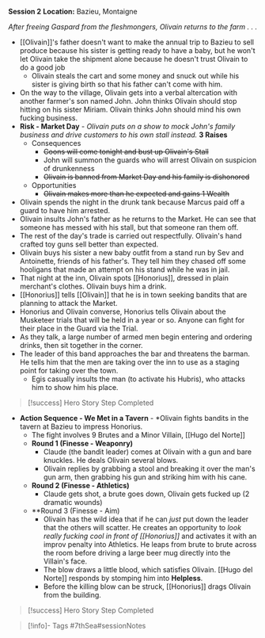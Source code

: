 **Session 2**
**Location:** Bazieu, Montaigne

*After freeing Gaspard from the fleshmongers, Olivain returns to the farm . . .*

- [[Olivain]]'s father doesn't want to make the annual trip to Bazieu to sell produce because his sister is getting ready to have a baby, but he won't let Olivain take the shipment alone because he doesn't trust Olivain to do a good job
	- Olivain steals the cart and some money and snuck out while his sister is giving birth so that his father can't come with him.
- On the way to the village, Olivain gets into a verbal altercation with another farmer's son named John.  John thinks Olivain should stop hitting on his sister Miriam.  Olivain thinks John should mind his own fucking business.
- **Risk - Market Day** - *Olivain puts on a show to mock John's family business and drive customers to his own stall instead.*  **3 Raises**
	- Consequences
		- ~~Goons will come tonight and bust up Olivain's Stall~~
		- John will summon the guards who will arrest Olivain on suspicion of drunkenness
		- ~~Olivain is banned from Market Day and his family is dishonored~~
	- Opportunities
		- ~~Olivain makes more than he expected and gains 1 Wealth~~
- Olivain spends the night in the drunk tank because Marcus paid off a guard to have him arrested.
- Olivain insults John's father as he returns to the Market.  He can see that someone has messed with his stall, but that someone ran them off.
- The rest of the day's trade is carried out respectfully.  Olivain's hand crafted toy guns sell better than expected.
- Olivain buys his sister a new baby outfit from a stand run by Sev and Antoinette, friends of his father's.  They tell him they chased off some hooligans that made an attempt on his stand while he was in jail.
- That night at the inn, Olivain spots [[Honorius]], dressed in plain merchant's clothes.  Olivain buys him a drink.
- [[Honorius]] tells [[Olivain]] that he is in town seeking bandits that are planning to attack the Market.
- Honorius and Olivain converse, Honorius tells Olivain about the Musketeer trials that will be held in a year or so.  Anyone can fight for their place in the Guard via the Trial.
- As they talk, a large number of armed men begin entering and ordering drinks, then sit together in the corner.
- The leader of this band approaches the bar and threatens the barman.  He tells him that the men are taking over the inn to use as a staging point for taking over the town.
	- Egis casually insults the man (to activate his Hubris), who attacks him to show him his place.
> [!success] Hero Story Step Completed

- **Action Sequence - We Met in a Tavern** - *Olivain fights bandits in the tavern at Bazieu to impress Honorius.
	- The fight involves 9 Brutes and a Minor Villain, [[Hugo del Norte]]
	- **Round 1 (Finesse - Weaponry)**
		- Claude (the bandit leader) comes at Olivain with a gun and bare knuckles.  He deals Olivain several blows.
		- Olivain replies by grabbing a stool and breaking it over the man's gun arm, then grabbing his gun and striking him with his cane.
	- **Round 2 (Finesse - Athletics)**
		- Claude gets shot, a brute goes down, Olivain gets fucked up (2 dramatic wounds)
	- **Round 3 (Finesse - Aim)
		- Olivain has the wild idea that if he can *just* put down the leader that the others will scatter.  He creates an opportunity to *look really fucking cool in front of [[Honorius]]* and activates it with an improv penalty into Athletics.  He leaps from brute to brute across the room before driving a large beer mug directly into the Villain's face.
		- The blow draws a little blood, which satisfies Olivain.  [[Hugo del Norte]] responds by stomping him into **Helpless**.
		- Before the killing blow can be struck, [[Honorius]] drags Olivain from the building.
> [!success] Hero Story Step Completed

> [!info]- Tags
> #7thSea#sessionNotes


